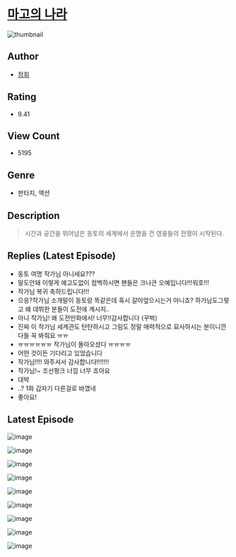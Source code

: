 # [마고의 나라](https://comic.naver.com/challenge/list?titleId=811452)
![thumbnail](https://image-comic.pstatic.net/user_contents_data/challenge_comic/2023/05/25/upload_3618419525758759523_480x623.jpeg)

## Author
- [정휘](https://comic.naver.com/artistTitle?id=367329)

## Rating
- 9.41

## View Count
- 5195

## Genre
- 판타지, 액션

## Description
> 시간과 공간을 뛰어넘은 동토의 세계에서 운명을 건 영웅들의 전쟁이 시작된다.

## Replies (Latest Episode)
- 동토 여명 작가님 아니세요???
- 말도안돼 이렇게 예고도없이 컴백하시면 팬들은 크나큰 오예입니다!!!워호!!!
- 작가님 복귀 축하드립니다!!!
- 으응?작가님 소개말이 동토랑 똑같은데 혹시 갈아엎으시는거 아니죠? 하가님도그렇고 왜 데뷔한 분들이 도전에 계시지..
- 아니 작가님! 왜 도전만화에서! 너무!!감사합니다 (꾸벅)
- 진짜 이 작가님 세계관도 탄탄하시고 그림도 정말 매력적으로 묘사하시는 분이니깐 다들 꼭 봐줘요 ㅠㅠ
- ㅠㅠㅠㅠㅠㅠ 작가님이 돌아오셨다 ㅠㅠㅠㅠ
- 어떤 것이든 기다리고 있었습니다
- 작가님!!!! 와주셔서 감사합니다!!!!!!!
- 작가님!~ 조선펑크 너낌 너무 죠아요
- 대박
- ..? 1화 갑자기 다른걸로 바꼈네
- 좋아요!

## Latest Episode
![image](https://image-comic.pstatic.net/user_contents_data/challenge_comic/2023/05/26/367329/upload_3906416591539102259.jpeg)

![image](https://image-comic.pstatic.net/user_contents_data/challenge_comic/2023/05/26/367329/upload_3905236845610624101.jpeg)

![image](https://image-comic.pstatic.net/user_contents_data/challenge_comic/2023/05/26/367329/upload_7162475176056467509.jpeg)

![image](https://image-comic.pstatic.net/user_contents_data/challenge_comic/2023/05/26/367329/upload_4048847353618654008.jpeg)

![image](https://image-comic.pstatic.net/user_contents_data/challenge_comic/2023/05/26/367329/upload_4121409596834525236.jpeg)

![image](https://image-comic.pstatic.net/user_contents_data/challenge_comic/2023/05/26/367329/upload_4050762676315371824.jpeg)

![image](https://image-comic.pstatic.net/user_contents_data/challenge_comic/2023/05/26/367329/upload_7016942902175937845.jpeg)

![image](https://image-comic.pstatic.net/user_contents_data/challenge_comic/2023/05/26/367329/upload_7075493004453163577.jpeg)

![image](https://image-comic.pstatic.net/user_contents_data/challenge_comic/2023/05/26/367329/upload_3617628968292136037.jpeg)
